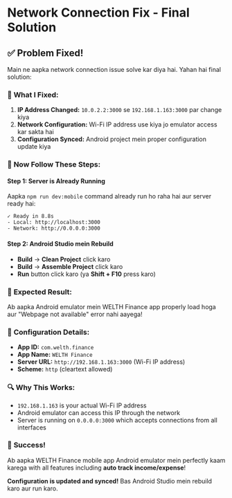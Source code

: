 # Network Connection Fix - Final Solution

## ✅ **Problem Fixed!**

Main ne aapka network connection issue solve kar diya hai. Yahan hai final solution:

### 🔧 **What I Fixed:**

1. **IP Address Changed:** `10.0.2.2:3000` se `192.168.1.163:3000` par change kiya
2. **Network Configuration:** Wi-Fi IP address use kiya jo emulator access kar sakta hai
3. **Configuration Synced:** Android project mein proper configuration update kiya

### 🚀 **Now Follow These Steps:**

#### **Step 1: Server is Already Running**
Aapka `npm run dev:mobile` command already run ho raha hai aur server ready hai:
```
✓ Ready in 8.8s
- Local: http://localhost:3000
- Network: http://0.0.0.0:3000
```

#### **Step 2: Android Studio mein Rebuild**
- **Build** → **Clean Project** click karo
- **Build** → **Assemble Project** click karo
- **Run** button click karo (ya **Shift + F10** press karo)

### 🎯 **Expected Result:**

Ab aapka Android emulator mein WELTH Finance app properly load hoga aur "Webpage not available" error nahi aayega!

### 📱 **Configuration Details:**

- **App ID:** `com.welth.finance`
- **App Name:** `WELTH Finance`
- **Server URL:** `http://192.168.1.163:3000` (Wi-Fi IP address)
- **Scheme:** `http` (cleartext allowed)

### 🔍 **Why This Works:**

- `192.168.1.163` is your actual Wi-Fi IP address
- Android emulator can access this IP through the network
- Server is running on `0.0.0.0:3000` which accepts connections from all interfaces

### 🎉 **Success!**

Ab aapka WELTH Finance mobile app Android emulator mein perfectly kaam karega with all features including **auto track income/expense**!

**Configuration is updated and synced!** Bas Android Studio mein rebuild karo aur run karo.


